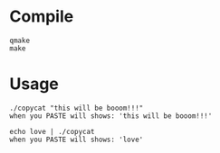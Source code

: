 # Compile
```
qmake
make
```
# Usage
```
./copycat "this will be booom!!!"
when you PASTE will shows: 'this will be booom!!!'

echo love | ./copycat
when you PASTE will shows: 'love'
```

